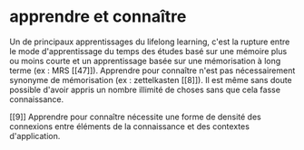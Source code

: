 # apprendre et connaître

Un de principaux apprentissages du lifelong learning, c'est la rupture entre le mode d'apprentissage du temps des études basé sur une mémoire plus ou moins courte et un apprentissage basée sur une mémorisation à long terme (ex : MRS [[47]]). Apprendre pour connaître n'est pas nécessairement synonyme de mémorisation (ex : zettelkasten [[8]]). Il est même sans doute possible d'avoir appris un nombre illimité de choses sans que cela fasse connaissance.

[[9]] Apprendre pour connaître nécessite une forme de densité des connexions entre éléments de la connaissance et des contextes d'application.